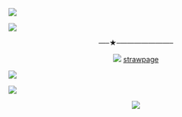 ![](https://64.media.tumblr.com/03dc92b900098e8d77edf76463c96369/f66b8aeaa955beee-e2/s2048x3072/7b5b40d0237d817f73a37ef658964695734dc7d5.pnj)

![](https://64.media.tumblr.com/1ebb6c634af4d77d7d5d51775acf9f76/f66b8aeaa955beee-4f/s640x960/c363e89cfd27c3f0570bacff18ced8ac7568cd29.pnj)

<p align="center" 

  —–★–———————–

<p align="center" 

  ![](https://64.media.tumblr.com/a9425572bee503600b206d0bc4604672/bbb6fcd205bbed93-17/s75x75_c1/a50a217d0f5f4948b642448c81523e43a2b4fae7.gifv)
[strawpage](https://parallelharmonies.straw.page)   

![](https://64.media.tumblr.com/a9425572bee503600b206d0bc4604672/bbb6fcd205bbed93-17/s75x75_c1/a50a217d0f5f4948b642448c81523e43a2b4fae7.gifv)

![](https://64.media.tumblr.com/7599b078dea526caf40790c0159f4c38/f66b8aeaa955beee-c2/s2048x3072/322e444bf0b2e8f2185f965e50a8a4d75d74d778.pnj)

<p align="center">
  <img src="https://komarev.com/ghpvc/?username=VividOldTale&label=Fans&color=ef106c">
  </p>
